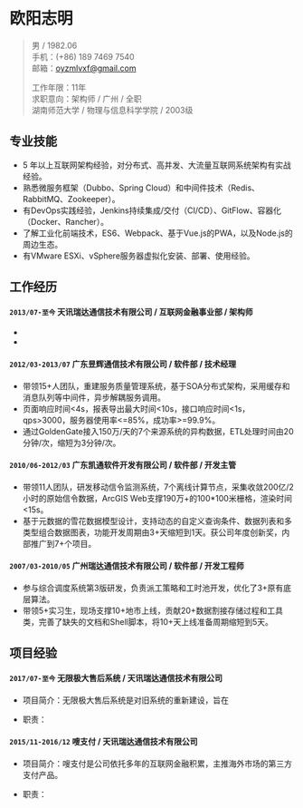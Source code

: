 # 欧阳志明

> 男 / 1982.06     
> 手机：(+86) 189 7469 7540   
> 邮箱：oyzmlvxf@gmail.com  
>
> 工作年限：11年       
> 求职意向：架构师 / 广州 / 全职   
> 湖南师范大学 / 物理与信息科学学院 / 2003级     

## 专业技能

- 5 年以上互联网架构经验，对分布式、高并发、大流量互联网系统架构有实战经验。
- 熟悉微服务框架（Dubbo、Spring Cloud）和中间件技术（Redis、RabbitMQ、Zookeeper）。
- 有DevOps实践经验，Jenkins持续集成/交付（CI/CD）、GitFlow、容器化（Docker、Rancher）。
- 了解工业化前端技术，ES6、Webpack、基于Vue.js的PWA，以及Node.js的周边生态。
- 有VMware ESXi、vSphere服务器虚拟化安装、部署、使用经验。

## 工作经历

#### `2013/07-至今`  天讯瑞达通信技术有限公司 / 互联网金融事业部 / 架构师

- 
-

#### `2012/03-2013/07`  广东昱辉通信技术有限公司 / 软件部 / 技术经理

- 带领15+人团队，重建服务质量管理系统，基于SOA分布式架构，采用缓存和消息队列等中间件，异步解耦服务调用。
- 页面响应时间<4s，报表导出最大时间<10s，接口响应时间<1s，qps>3000，服务器使用率<=85%，成功率>=99.9%。
- 通过GoldenGate接入150万/天的7个来源系统的异构数据，ETL处理时间由20分钟/次，缩短为3分钟/次。

#### `2010/06-2012/03`  广东凯通软件开发有限公司 / 软件部 / 开发主管

- 带领11人团队，研发移动信令监测系统，7个离线计算节点，采集收敛200亿/2小时的原始信令数据，ArcGIS Web支撑190万+的100*100米栅格，渲染时间<15s。
- 基于元数据的雪花数据模型设计，支持动态的自定义查询条件、数据列表和多类型组合数据图表，功能开发周期由3+天缩短到1天。获公司年度创新奖，内部推广到7+个项目。

#### `2007/03-2010/05`  广州瑞达通信技术有限公司 / 软件部 / 开发工程师

- 参与综合调度系统第3版研发，负责派工策略和工时池开发，优化了3+原有底层算法。
- 带领5+实习生，现场支撑10+地市上线，贡献20+数据割接存储过程和工具类，完善了缺失的文档和Shell脚本，将10+天上线准备周期缩短到5天。

## 项目经验

#### `2017/07-至今` 无限极大售后系统 /  天讯瑞达通信技术有限公司

- 项目简介：无限极大售后系统是对旧系统的重新建设，旨在

- 职责：

#### `2015/11-2016/12`  嗖支付 / 天讯瑞达通信技术有限公司

- 项目简介：嗖支付是公司依托多年的互联网金融积累，主推海外市场的第三方支付产品。

- 职责：
